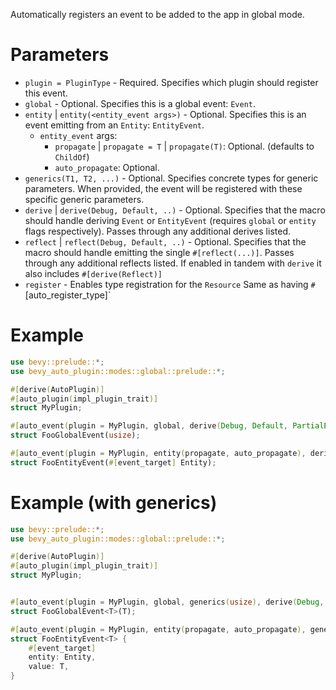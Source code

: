 Automatically registers an event to be added to the app in global mode.

# Parameters
- `plugin = PluginType` - Required. Specifies which plugin should register this event.
- `global` - Optional. Specifies this is a global event: `Event`.
- `entity` | `entity(<entity_event args>)` - Optional. Specifies this is an event emitting from an `Entity`: `EntityEvent`.
  - `entity_event` args:
    - `propagate` | `propagate = T` | `propagate(T)`: Optional. (defaults to `ChildOf`)
    - `auto_propagate`: Optional.
- `generics(T1, T2, ...)` - Optional. Specifies concrete types for generic parameters.
  When provided, the event will be registered with these specific generic parameters.
- `derive` | `derive(Debug, Default, ..)` - Optional. Specifies that the macro should handle deriving `Event` or `EntityEvent` (requires `global` or `entity` flags respectively). 
  Passes through any additional derives listed.
- `reflect` | `reflect(Debug, Default, ..)` - Optional. Specifies that the macro should handle emitting the single `#[reflect(...)]`.
  Passes through any additional reflects listed.
  If enabled in tandem with `derive` it also includes `#[derive(Reflect)]` 
- `register` - Enables type registration for the `Resource`
  Same as having `#`[auto_register_type]`

# Example
```rust
use bevy::prelude::*;
use bevy_auto_plugin::modes::global::prelude::*;

#[derive(AutoPlugin)]
#[auto_plugin(impl_plugin_trait)]
struct MyPlugin;

#[auto_event(plugin = MyPlugin, global, derive(Debug, Default, PartialEq), reflect,  register)]
struct FooGlobalEvent(usize);

#[auto_event(plugin = MyPlugin, entity(propagate, auto_propagate), derive(Debug, Default, PartialEq), reflect,  register)]
struct FooEntityEvent(#[event_target] Entity);
```

# Example (with generics)
```rust
use bevy::prelude::*;
use bevy_auto_plugin::modes::global::prelude::*;

#[derive(AutoPlugin)]
#[auto_plugin(impl_plugin_trait)]
struct MyPlugin;


#[auto_event(plugin = MyPlugin, global, generics(usize), derive(Debug, Default, PartialEq), reflect,  register)]
struct FooGlobalEvent<T>(T);

#[auto_event(plugin = MyPlugin, entity(propagate, auto_propagate), generics(usize), derive(Debug, Default, PartialEq), reflect,  register)]
struct FooEntityEvent<T> {
    #[event_target] 
    entity: Entity,
    value: T,
}
```